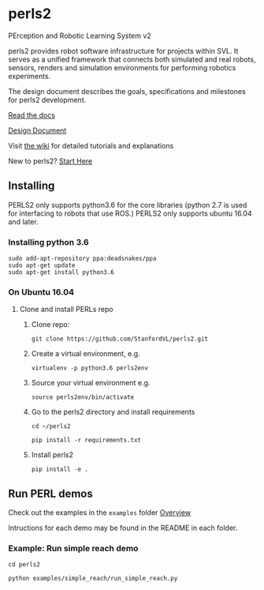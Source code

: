 # perls2
PErception and Robotic Learning System v2

perls2 provides robot software infrastructure for projects within SVL. It serves as a unified framework that connects both simulated and real robots, sensors, renders and simulation environments for performing robotics experiments. 

The design document describes the goals, specifications and milestones for perls2 development. 

[Read the docs](https://stanfordvl.github.io/perls2/)

[Design Document](https://docs.google.com/document/d/1JJA4TpnnS4lhWyXyyhaU3PcngXAHG2iap1pUcpQy9wY/edit)

Visit [the wiki](https://github.com/StanfordVL/perls2/wiki) for detailed tutorials and explanations 

New to perls2? [Start Here](https://github.com/StanfordVL/perls2/wiki/Start-Here-(Intro))

## Installing
PERLS2 only supports python3.6 for the core libraries (python 2.7 is used for interfacing to robots that use ROS.)
PERLS2 only supports ubuntu 16.04 and later.

### Installing python 3.6
```
sudo add-apt-repository ppa:deadsnakes/ppa
sudo apt-get update
sudo apt-get install python3.6
```

### On Ubuntu 16.04
1. Clone and install PERLs repo
    1. Clone repo: 
        
        `git clone https://github.com/StanfordVL/perls2.git`
    2. Create a virtual environment, e.g. 
        
        `virtualenv -p python3.6 perls2env`
    3. Source your virtual environment e.g. 
        
        `source perls2env/bin/activate`

    4. Go to the perls2 directory and install requirements
        
        `cd ~/perls2`
        
        `pip install -r requirements.txt`

    5. Install perls2 
        
        `pip install -e .`
## Run PERL demos
Check out the examples in the `examples` folder [Overview](https://github.com/StanfordVL/perls2/tree/master/examples)

Intructions for each demo may be found in the README in each folder.
### Example: Run simple reach demo
`cd perls2`

`python examples/simple_reach/run_simple_reach.py`





